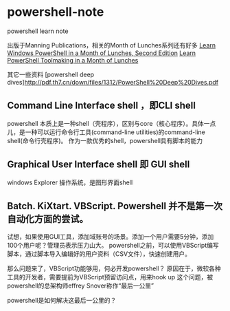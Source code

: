 # powershell-note
powershell learn note

出版于Manning Publications，相关的Month of Lunches系列还有好多
[Learn Windows PowerShell in a Month of Lunches, Second Edition](https://www.manning.com/books/learn-windows-powershell-in-a-month-of-lunches-second-edition)
[Learn PowerShell Toolmaking in a Month of Lunches](https://www.manning.com/books/learn-powershell-toolmaking-in-a-month-of-lunches)

其它一些资料
[powershell deep dives]http://pdf.th7.cn/down/files/1312/PowerShell%20Deep%20Dives.pdf

## Command Line Interface shell ，即CLI shell
powershell 本质上是一种shell（壳程序），区别与core（核心程序）。具体一点儿，是一种可以运行命令行工具(command-line utilities)的command-line shell(命令行壳程序)。
作为一款优秀的shell，powershell具有脚本的能力

## Graphical User Interface shell 即 GUI shell
windows Explorer 操作系统，是图形界面shell

## Batch. KiXtart. VBScript. Powershell 并不是第一次自动化方面的尝试。

试想，如果使用GUI工具，添加域账号的场景。添加一个用户需要5分钟，添加100个用户呢？管理员表示压力山大。
powershell之前，可以使用VBScript编写脚本，通过脚本导入编辑好的用户资料（CSV文件），快速创建用户。

那么问题来了，VBScript功能够用，何必开发powershell？
原因在于，微软各种工具的开发者，需要提前为VBScript预留访问点，用来hook up
这个问题，被powershell的总架构师effrey Snover称作“最后一公里”

powershell是如何解决这最后一公里的？
